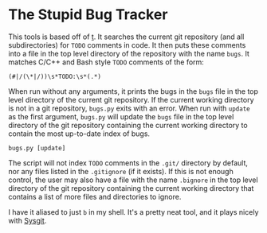 # The Stupid Bug Tracker #

This tools is based off of [t](https://github.com/sjl/t). It searches the
current git repository (and all subdirectories) for `TODO` comments in code. It
then puts these comments into a file in the top level directory of the
repository with the name `bugs`. It matches C/C++ and Bash style `TODO`
comments of the form:

```
(#|/(\*|/))\s*TODO:\s*(.*)
```

When run without any arguments, it prints the bugs in the `bugs` file in the
top level directory of the current git repository. If the current working
directory is not in a git repository, `bugs.py` exits with an error. When run
with `update` as the first argument, `bugs.py` will update the `bugs` file in
the top level directory of the git repository containing the current working
directory to contain the most up-to-date index of bugs.

```
bugs.py [update]
```

The script will not index `TODO` comments in the `.git/` directory by default,
nor any files listed in the `.gitignore` (if it exists). If this is not enough
control, the user may also have a file with the name `.bignore` in the top
level directory of the git repository containing the current working directory
that contains a list of more files and directories to ignore.

I have it aliased to just `b` in my shell. It's a pretty neat tool, and it
plays nicely with [Sysgit](https://github.com/AmateurECE/Sysgit).